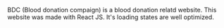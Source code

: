BDC (Blood donation compaign) is a blood donation relatd website. 
This website was made with React JS. It's loading states are well optimized. 
